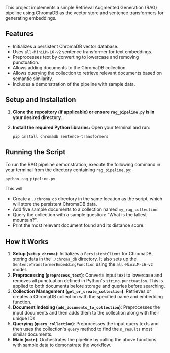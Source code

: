 This project implements a simple Retrieval Augmented Generation (RAG) pipeline using ChromaDB as the vector store and sentence transformers for generating embeddings.

## Features

- Initializes a persistent ChromaDB vector database.
- Uses `all-MiniLM-L6-v2` sentence transformer for text embeddings.
- Preprocesses text by converting to lowercase and removing punctuation.
- Allows adding documents to the ChromaDB collection.
- Allows querying the collection to retrieve relevant documents based on semantic similarity.
- Includes a demonstration of the pipeline with sample data.

## Setup and Installation

1.  **Clone the repository (if applicable) or ensure `rag_pipeline.py` is in your desired directory.**

2.  **Install the required Python libraries:**
    Open your terminal and run:
    ```bash
    pip install chromadb sentence-transformers
    ```

## Running the Script

To run the RAG pipeline demonstration, execute the following command in your terminal from the directory containing `rag_pipeline.py`:

```bash
python rag_pipeline.py
```

This will:
- Create a `./chroma_db` directory in the same location as the script, which will store the persistent ChromaDB data.
- Add five sample documents to a collection named `my_rag_collection`.
- Query the collection with a sample question: "What is the tallest mountain?".
- Print the most relevant document found and its distance score.

## How it Works

1.  **Setup (`setup_chroma`)**: Initializes a `PersistentClient` for ChromaDB, storing data in the `./chroma_db` directory. It also sets up the `SentenceTransformerEmbeddingFunction` using the `all-MiniLM-L6-v2` model.
2.  **Preprocessing (`preprocess_text`)**: Converts input text to lowercase and removes all punctuation defined in Python's `string.punctuation`. This is applied to both documents before storage and queries before searching.
3.  **Collection Management (`get_or_create_collection`)**: Retrieves or creates a ChromaDB collection with the specified name and embedding function.
4.  **Document Indexing (`add_documents_to_collection`)**: Preprocesses the input documents and then adds them to the collection along with their unique IDs.
5.  **Querying (`query_collection`)**: Preprocesses the input query texts and then uses the collection's `query` method to find the `n_results` most similar documents.
6.  **Main (`main`)**: Orchestrates the pipeline by calling the above functions with sample data to demonstrate the workflow.


